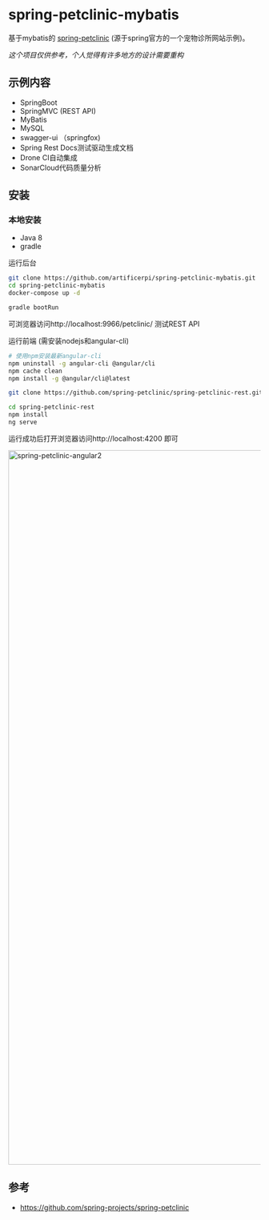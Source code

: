 # spring-petclinic-mybatis

基于mybatis的 [spring-petclinic](http://projects.spring.io/spring-petclinic/) (源于spring官方的一个宠物诊所网站示例)。

*这个项目仅供参考，个人觉得有许多地方的设计需要重构*

## 示例内容
* SpringBoot
* SpringMVC (REST API)
* MyBatis
* MySQL
* swagger-ui （springfox)
* Spring Rest Docs测试驱动生成文档
* Drone CI自动集成
* SonarCloud代码质量分析


## 安装

### 本地安装

* Java 8
* gradle

运行后台

```bash
git clone https://github.com/artificerpi/spring-petclinic-mybatis.git
cd spring-petclinic-mybatis
docker-compose up -d

gradle bootRun
```
可浏览器访问http://localhost:9966/petclinic/ 测试REST API

运行前端 (需安装nodejs和angular-cli)

```bash
# 使用npm安装最新angular-cli
npm uninstall -g angular-cli @angular/cli
npm cache clean
npm install -g @angular/cli@latest

git clone https://github.com/spring-petclinic/spring-petclinic-rest.git

cd spring-petclinic-rest
npm install
ng serve
```

运行成功后打开浏览器访问http://localhost:4200 即可

<img width="1427" alt="spring-petclinic-angular2" src="https://cloud.githubusercontent.com/assets/838318/23263243/f4509c4a-f9dd-11e6-951b-69d0ef72d8bd.png">

## 参考
* https://github.com/spring-projects/spring-petclinic
